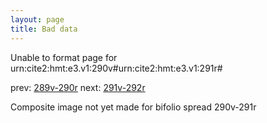 ```yaml
---
layout: page
title: Bad data
---
```


Unable to format page for urn:cite2:hmt:e3.v1:290v#urn:cite2:hmt:e3.v1:291r#

prev: [289v-290r](../289v-290r/) next: [291v-292r](../291v-292r/)

Composite image not yet made for bifolio spread 290v-291r

